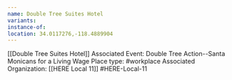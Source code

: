 ```yaml
---
name: Double Tree Suites Hotel
variants: 
instance-of: 
location: 34.0117276,-118.4889904
---
```

[[Double Tree Suites Hotel]]
Associated Event: Double Tree Action--Santa Monicans for a Living Wage
Place type: #workplace
Associated Organization: 
[[HERE Local 11]]
#HERE-Local-11